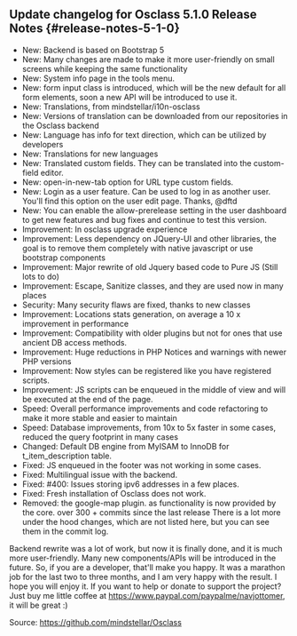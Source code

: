 ## Update changelog for Osclass 5.1.0 Release Notes {#release-notes-5-1-0}
* New: Backend is based on Bootstrap 5
* New: Many changes are made to make it more user-friendly on small screens while keeping the same functionality
* New: System info page in the tools menu.
* New: form input class is introduced, which will be the new default for all form elements, soon a new API will be introduced to use it.
* New: Translations, from mindstellar/i10n-osclass
* New: Versions of translation can be downloaded from our repositories in the Osclass backend
* New: Language has info for text direction, which can be utilized by developers
* New: Translations for new languages
* New: Translated custom fields. They can be translated into the custom-field editor.
* New: open-in-new-tab option for URL type custom fields.
* New: Login as a user feature. Can be used to log in as another user. You'll find this option on the user edit page. Thanks, @dftd
* New: You can enable the allow-prerelease setting in the user dashboard to get new features and bug fixes and continue to test this version.
* Improvement: In osclass upgrade experience
* Improvement: Less dependency on JQuery-UI and other libraries, the goal is to remove them completely with native javascript or use bootstrap components
* Improvement: Major rewrite of old Jquery based code to Pure JS (Still lots to do)
* Improvement: Escape, Sanitize classes, and they are used now in many places
* Security: Many security flaws are fixed, thanks to new classes
* Improvement: Locations stats generation, on average a 10 x improvement in performance
* Improvement: Compatibility with older plugins but not for ones that use ancient DB access methods.
* Improvement: Huge reductions in PHP Notices and warnings with newer PHP versions
* Improvement: Now styles can be registered like you have registered scripts.
* Improvement: JS scripts can be enqueued in the middle of view and will be executed at the end of the page.
* Speed: Overall performance improvements and code refactoring to make it more stable and easier to maintain
* Speed: Database improvements, from 10x to 5x faster in some cases, reduced the query footprint in many cases
* Changed: Default DB engine from MyISAM to InnoDB for t_item_description table.
* Fixed: JS enqueued in the footer was not working in some cases.
* Fixed: Multilingual issue with the backend.
* Fixed: #400: Issues storing ipv6 addresses in a few places.
* Fixed: Fresh installation of Osclass does not work.
* Removed: the google-map plugin. as functionality is now provided by the core.
  over 300 + commits since the last release
  There is a lot more under the hood changes, which are not listed here, but you can see them in the commit log.

Backend rewrite was a lot of work, but now it is finally done, and it is much more user-friendly. Many new components/APIs will be introduced in the future. So, if you are a developer, that'll make you happy. It was a marathon job for the last two to three months, and I am very happy with the result. I hope you will enjoy it. If you want to help or donate to support the project? Just buy me little coffee at https://www.paypal.com/paypalme/navjottomer, it will be great :)

Source: https://github.com/mindstellar/Osclass